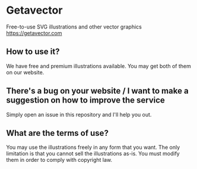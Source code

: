 # Getavector
Free-to-use SVG illustrations and other vector graphics
https://getavector.com



## How to use it?
We have free and premium illustrations available. You may get both of them on our website.



## There's a bug on your website / I want to make a suggestion on how to improve the service
Simply open an issue in this repository and I'll help you out.



## What are the terms of use?
You may use the illustrations freely in any form that you want. The only limitation is that you cannot sell the illustrations as-is. You must modify them in order to comply with copyright law.
